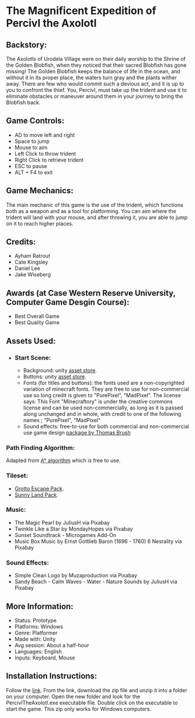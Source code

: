 # The Magnificent Expedition of Percivl the Axolotl

## Backstory:
The Axolotls of Urodela Village were on their daily worship to the Shrine of the Golden Blobfish, when they noticed that their sacred Blobfish has gone missing! The Golden Blobfish keeps the balance of life in the ocean, and without it in its proper place, the waters turn gray and the plants wither away. There are few who would commit such a devious act, and it is up to you to confront the thief. You, Percivl, must take up the trident and use it to eliminate obstacles or maneuver around them in your journey to bring the Blobfish back.

## Game Controls:
* AD to move left and right
* Space to jump
* Mouse to aim
* Left Click to throw trident
* Right Click to retrieve trident
* ESC to pause
* ALT + F4 to exit

## Game Mechanics:
The main mechanic of this game is the use of the trident, which functions both as a weapon and as a tool for platforming. You can aim where the trident will land with your mouse, and after throwing it, you are able to jump on it to reach higher places.


## Credits:
* Ayham Ratrout
* Cate Kingsley
* Daniel Lee
* Jake Wiseberg

## Awards (at Case Western Reserve University, Computer Game Desgin Course):
* Best Overall Game
* Best Quality Game

## Assets Used:
* ### Start Scene:
  * Background: unity [asset store](https://assetstore.unity.com/packages/2d/textures-materials/water/underwater-fantasy-87457).
  * Buttons: unity [asset store](https://assetstore.unity.com/packages/2d/gui/buttons-set-211824).
  * Fonts (for titles and buttons): the fonts used are a non-copyrighted variation of minecraft fonts. They are free to use for non-commercial use so long credit is given to "PurePixel", "MadPixel". The license says: This Font "Minecraftory" is under the creative commons license and can be used non-commercially, as long as it is passed along unchanged and in whole, with credit to one of the following names ; "PurePixel", "MadPixel"
  * Sound effects: free-to-use for both commercial and non-commercial use game design [package by Thomas Brush](https://www.fulltimegamedev.com/free-game-kit)

### Path Finding Algorithm: 
Adapted from [A* algorithm](https://arongranberg.com/astar/) which is free to use.

### Tileset:
* [Grotto Escape Pack](https://assetstore.unity.com/packages/2d/textures-materials/tiles/grotto-escape-...).
* [Sunny Land Pack](https://assetstore.unity.com/packages/2d/characters/sunny-land-103349).

### Music:
* The Magic Pearl by JuliusH via Pixabay
* Twinkle Like a Star by MondayHopes via Pixabay
* Sunset Soundtrack - Microgames Add-On
* Music Box Music by Ernst Gottlieb Baron (1696 - 1760) 6 Nesrality via Pixabay

### Sound Effects:
* Simple Clean Logo by Muzaproduction via Pixabay
* Sandy Beach - Calm Waves - Water - Nature Sounds by JuliusH via Pixabay

## More Information:
* Status:	Prototype
* Platforms: 	Windows
* Genre:	Platformer
* Made with:	Unity
* Avg session:	About a half-hour
* Languages:	English
* Inputs:	Keyboard, Mouse

## Installation Instructions:
Follow the [link](https://ecse-csds290.itch.io/percivl-the-axolotl). From the link, download the zip file and unzip it into a folder on your computer. Open the new folder and look for the PercivlTheAxolotl.exe executable file. Double click on the executable to start the game. This zip only works for Windows computers.
